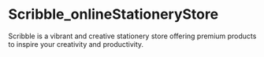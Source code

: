 # Scribble_onlineStationeryStore
Scribble is a vibrant and creative stationery store offering premium products to inspire your creativity and productivity.
